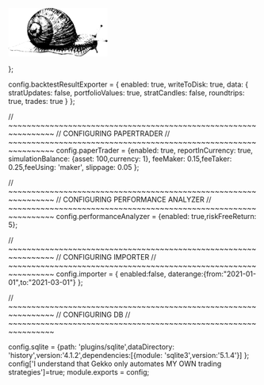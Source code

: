 <img src="https://github.com/universalbit-dev/gekko-m4/blob/master/images/snail.png" width="200" />

};

config.backtestResultExporter = {
  enabled: true,
  writeToDisk: true,
  data: {
    stratUpdates: false,
    portfolioValues: true,
    stratCandles: false,
    roundtrips: true,
    trades: true
  }
};


// ~~~~~~~~~~~~~~~~~~~~~~~~~~~~~~~~~~~~~~~~~~~~~~~~~~~~~~~~~~~~~~~~
//                       CONFIGURING PAPERTRADER
// ~~~~~~~~~~~~~~~~~~~~~~~~~~~~~~~~~~~~~~~~~~~~~~~~~~~~~~~~~~~~~~~~
config.paperTrader = {enabled: true,
  reportInCurrency: true,
  simulationBalance: {asset: 100,currency: 1},
  feeMaker: 0.15,feeTaker: 0.25,feeUsing: 'maker',
  slippage: 0.05
};

// ~~~~~~~~~~~~~~~~~~~~~~~~~~~~~~~~~~~~~~~~~~~~~~~~~~~~~~~~~~~~~~~~
//                       CONFIGURING PERFORMANCE ANALYZER
// ~~~~~~~~~~~~~~~~~~~~~~~~~~~~~~~~~~~~~~~~~~~~~~~~~~~~~~~~~~~~~~~~
config.performanceAnalyzer = {enabled: true,riskFreeReturn: 5};

// ~~~~~~~~~~~~~~~~~~~~~~~~~~~~~~~~~~~~~~~~~~~~~~~~~~~~~~~~~~~~~~~~
//                       CONFIGURING IMPORTER
// ~~~~~~~~~~~~~~~~~~~~~~~~~~~~~~~~~~~~~~~~~~~~~~~~~~~~~~~~~~~~~~~~
config.importer = {
  enabled:false,
  daterange:{from:"2021-01-01",to:"2021-03-01"}
};

// ~~~~~~~~~~~~~~~~~~~~~~~~~~~~~~~~~~~~~~~~~~~~~~~~~~~~~~~~~~~~~~~~
//                       CONFIGURING DB
// ~~~~~~~~~~~~~~~~~~~~~~~~~~~~~~~~~~~~~~~~~~~~~~~~~~~~~~~~~~~~~~~~

config.sqlite = {path: 'plugins/sqlite',dataDirectory: 'history',version:'4.1.2',dependencies:[{module: 'sqlite3',version:'5.1.4'}] };
config['I understand that Gekko only automates MY OWN trading strategies']=true;
module.exports = config;
```
